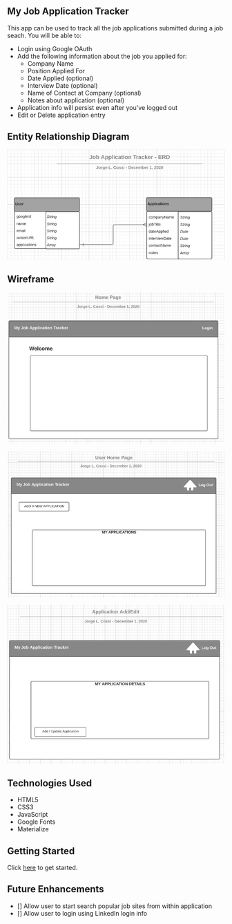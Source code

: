 ## My Job Application Tracker

This app can be used to track all the job applications submitted during a job seach.  You will be able to:
* Login using Google OAuth
* Add the following information about the job you applied for:
  * Company Name
  * Position Applied For
  * Date Applied (optional)
  * Interview Date (optional)
  * Name of Contact at Company (optional)
  * Notes about application (optional)
* Application info will persist even after you've logged out
* Edit or Delete application entry

## Entity Relationship Diagram
![ERD Screenshot - 1 User can have Many Applications](./public/images/ERD.jpeg) 

## Wireframe
![Home Screen Wireframe](./public/images/wf1.jpeg) 

![User Home Page Wireframe](./public/images/wf2.jpeg) 

![Application Add/Edit Screen Wireframe](./public/images/wf3.jpeg) 

## Technologies Used
* HTML5
* CSS3
* JavaScript
* Google Fonts
* Materialize


## Getting Started
Click [here](https://my-job-application-tracker.herokuapp.com/) to get started. 
 

## Future Enhancements
- [] Allow user to start search popular job sites from within application
- [] Allow user to login using LinkedIn login info